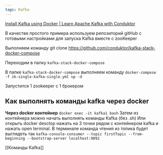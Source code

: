 ```yaml
---
tags: Kafka 
---
```

[Install Kafka using Docker | Learn Apache Kafka with Conduktor](https://www.conduktor.io/kafka/how-to-start-kafka-using-docker/)

В качестве простого примера используем репозиторий gitHub с готовыми настройками для запуска Kafka вместе с zooKeeper

Выполняем команду git clone https://github.com/conduktor/kafka-stack-docker-compose

Переходим в папку `kafka-stack-docker-compose`

В папке `kafka-stack-docker-compose` выполняем команду 
`docker-compose -f zk-single-kafka-single.yml up -d`

Запустится 1 zookeeper с 1 брокером

## Как выполнять команды kafka через docker
**Через docker контейнер**
`docker exec -it kafka1 bash`
Затем из контейнера можно начать выполнять  команды Kafka (без .sh)
Или открыть docker desctop нажать на 3 точки рядом с контейнером kafka и нажать open terminal.
В терминале команда чтения из топика будет выглядеть так
`kafka-console-consumer --topic firstTopic --from-beginning --bootstrap-server localhost:9092`

[[Команды Kafka]]

